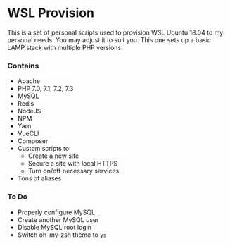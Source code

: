 # WSL Provision

This is a set of personal scripts used to provision WSL Ubuntu 18.04 to my personal needs. You may adjust it to suit you. This one sets up a basic LAMP stack with multiple PHP versions.

### Contains

- Apache
- PHP 7.0, 7.1, 7.2, 7.3
- MySQL
- Redis
- NodeJS
- NPM
- Yarn
- VueCLI
- Composer
- Custom scripts to: 
  - Create a new site
  - Secure a site with local HTTPS
  - Turn on/off necessary services
- Tons of aliases

### To Do

- Properly configure MySQL
- Create another MySQL user
- Disable MySQL root login
- Switch oh-my-zsh theme to `ys`
